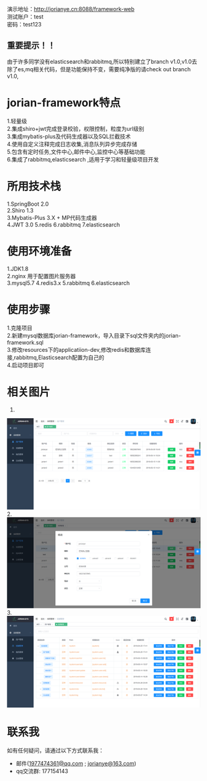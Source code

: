 演示地址：http://jorianye.cn:8088/framework-web  
测试账户：test  
密码：test123
## 重要提示！！
由于许多同学没有elasticsearch和rabbitmq,所以特别建立了branch v1.0,v1.0去除了es,mq相关代码，但是功能保持不变，需要纯净版的请check out branch v1.0,
# jorian-framework特点  
1.轻量级   
2.集成shiro+jwt完成登录校验，权限控制，粒度为url级别  
3.集成mybatis-plus及代码生成器以及SQL拦截技术  
4.使用自定义注释完成日志收集,消息队列异步完成存储  
5.包含有定时任务,文件中心,邮件中心,监控中心等基础功能  
6.集成了rabbitmq,elasticsearch ,适用于学习和轻量级项目开发  


# 所用技术栈  
1.SpringBoot 2.0  
2.Shiro 1.3  
3.Mybatis-Plus 3.X + MP代码生成器  
4.JWT 3.0
5.redis
6.rabbitmq
7.elasticsearch

# 使用环境准备  
1.JDK1.8  
2.nginx 用于配置图片服务器  
3.mysql5.7
4.redis3.x
5.rabbitmq
6.elasticsearch   

# 使用步骤  
1.克隆项目  
2.新建mysql数据库jorian-framework，导入目录下sql文件夹内的jorian-framework.sql   
3.修改resources下的applicatiion-dev,修改redis和数据库连接,rabbitmq,Elasticsearch配置为自己的   
4.启动项目即可
    

# 相关图片
1.  
  ![image1](https://github.com/Jorian93/hello-word/blob/master/images/2019-05-29_150510.png)   
2.  
  ![image2](https://github.com/Jorian93/hello-word/blob/master/images/2019-05-29_150552.png)   
3.  
  ![image3](https://github.com/Jorian93/hello-word/blob/master/images/2019-05-29_150617.png)   
# 联系我  
如有任何疑问，请通过以下方式联系我：  
* 邮件(1977474361@qq.com ; jorianye@163.com)    
* qq交流群: 177154143  



